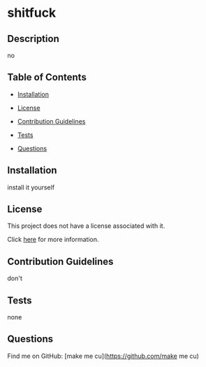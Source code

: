 


# shitfuck
  
## Description
no
  
## Table of Contents
* [Installation](#installation)

* [License](#license)
* [Contribution Guidelines](#contribution-guidelines)
* [Tests](#tests)
* [Questions](#questions)

## Installation
install it yourself
  

  
## License
This project does not have a license associated with it.

Click [here](https://choosealicense.com/no-permission/) for more information.
  
## Contribution Guidelines
don't
  
## Tests
none
  
## Questions
Find me on GitHub:  [make me cu](https://github.com/make me cu)


